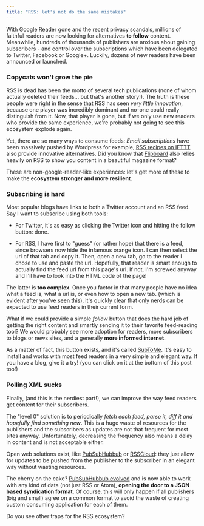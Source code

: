 ```yaml
---
title: "RSS: let's not do the same mistakes"
---
```



With Google Reader gone and the recent privacy scandals, millions of faithful readers are now looking for alternatives **to follow** content. Meanwhile, hundreds of thousands of publishers are anxious about gaining subscribers - and control over the subscriptions which have been delegated to Twitter, Facebook or Google+. Luckily, dozens of new readers have been announced or launched.


### Copycats won't grow the pie

RSS is dead has been the motto of several tech publications (none of whom actually deleted their feeds... but that's another story!). The truth is these people were right in the sense that RSS has seen *very little innovation*, because one player was incredibly dominant and no-one could really distinguish from it. Now, that player is gone, but if we only use new readers who provide the same experience, we're probably not going to see this ecosystem explode again.

Yet, there are so many ways to consume feeds: *Email subscriptions* have been massively pushed by Wordpress for example, [RSS recipes on IFTTT](https://ifttt.com/recipes/search?q=RSS) also provide innovative alternatives. Did you know that [Flipboard](https://flipboard.com/) also relies heavily on RSS to show you content in a beautiful magazine format?

These are non-google-reader-like experiences: let's get more of these to make the e**cosystem stronger and more resilient**.

### Subscribing is hard

Most popular blogs have links to both a Twitter account and an RSS feed. Say I want to subscribe using both tools:

* For Twitter, it's as easy as clicking the Twitter icon and hitting the follow button: done.

* For RSS, I have first to "guess" (or rather hope) that there is a feed, since browsers now hide the infamous orange icon. I can then select the url of that tab and copy it. Then, open a new tab, go to the reader I chose to use and paste the url. Hopefully, that reader is smart enough to actually find the feed url from this page's url. If not, I'm screwed anyway and I'll have to look into the HTML code of the page! 


The latter is **too complex**. Once you factor in that many people have no idea what a feed is, what a url is, or even how to open a new tab. (which is evident after [you've seen this](http://www.youtube.com/watch?v=o4MwTvtyrUQ)), it's quickly clear that only nerds can be expected to use feed readers in their current form.

What if we could provide a simple *follow* button that does the hard job of getting the right content and smartly sending it to their favorite feed-reading tool? We would probably see more adoption for readers, more subscribers to blogs or news sites, and a generally **more informed internet**.

As a matter of fact, this button exists, and it's called [SubToMe](https://www.subtome.com/#/). It's easy to install and works with most feed readers in a very simple and elegant way. If you have a blog, give it a try! (you can click on it at the bottom of this post too!)

### Polling XML sucks

Finally, (and this is the nerdiest part!), we can improve the way feed readers get content for their subscribers. 

The "level 0" solution is to periodically *fetch each feed, parse it, diff it and hopefully find something new*. This is a huge waste of resources for the publishers and the subscribers as updates are not that frequent for most sites anyway. Unfortunately, decreasing the frequency also means a delay in content and is not acceptable either.

Open web solutions exist, like [PubSubHubbub](http://en.wikipedia.org/wiki/PubSubHubbub) or [RSSCloud](https://en.wikipedia.org/wiki/RSS_Cloud): they just allow for updates to be pushed from the publisher to the subscriber in an elegant way without wasting resources.

The cherry on the cake? [PubSubHubbub evolved](http://blog.superfeedr.com/pubsubhubbub-0-4/) and is now able to work with any kind of data (not just RSS or Atom), **opening the door to a JSON based syndication format**. Of course, this will only happen if all publishers (big and small) agree on a common format to avoid the waste of creating custom consuming application for each of them.

Do you see other traps for the RSS ecosystem?

